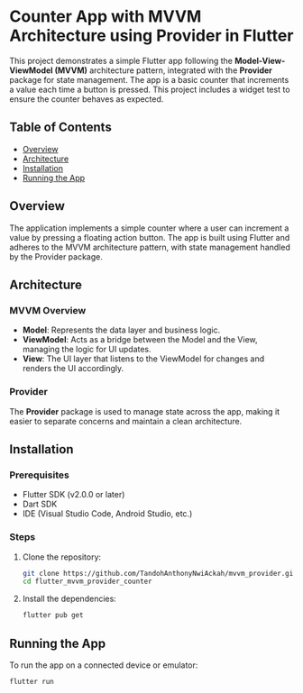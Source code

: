 # Counter App with MVVM Architecture using Provider in Flutter

This project demonstrates a simple Flutter app following the **Model-View-ViewModel (MVVM)** architecture pattern, integrated with the **Provider** package for state management. The app is a basic counter that increments a value each time a button is pressed. This project includes a widget test to ensure the counter behaves as expected.

## Table of Contents

- [Overview](#overview)
- [Architecture](#architecture)
- [Installation](#installation)
- [Running the App](#running-the-app)


## Overview

The application implements a simple counter where a user can increment a value by pressing a floating action button. The app is built using Flutter and adheres to the MVVM architecture pattern, with state management handled by the Provider package.

## Architecture

### MVVM Overview

- **Model**: Represents the data layer and business logic.
- **ViewModel**: Acts as a bridge between the Model and the View, managing the logic for UI updates.
- **View**: The UI layer that listens to the ViewModel for changes and renders the UI accordingly.

### Provider

The **Provider** package is used to manage state across the app, making it easier to separate concerns and maintain a clean architecture.

## Installation

### Prerequisites

- Flutter SDK (v2.0.0 or later)
- Dart SDK
- IDE (Visual Studio Code, Android Studio, etc.)

### Steps

1. Clone the repository:

    ```bash
    git clone https://github.com/TandohAnthonyNwiAckah/mvvm_provider.git
    cd flutter_mvvm_provider_counter
    ```

2. Install the dependencies:

    ```bash
    flutter pub get
    ```

## Running the App

To run the app on a connected device or emulator:

```bash
flutter run




